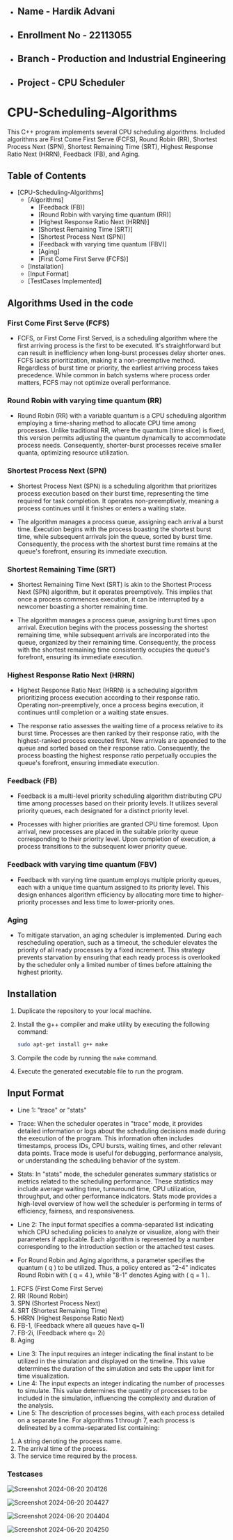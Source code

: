 - ## Name - Hardik Advani
- ## Enrollment No - 22113055
- ## Branch - Production and Industrial Engineering
- ## Project - CPU Scheduler
  
# CPU-Scheduling-Algorithms
This C++ program implements several CPU scheduling algorithms. Included algorithms are First Come First Serve (FCFS), Round Robin (RR), Shortest Process Next (SPN), Shortest Remaining Time (SRT), Highest Response Ratio Next (HRRN), Feedback (FB), and Aging.

## Table of Contents
- [CPU-Scheduling-Algorithms]
  - [Algorithms]
    - [Feedback (FB)]
    - [Round Robin with varying time quantum (RR)]
    - [Highest Response Ratio Next (HRRN)]
    - [Shortest Remaining Time (SRT)]
    - [Shortest Process Next (SPN)]
    - [Feedback with varying time quantum (FBV)]
    - [Aging]
    - [First Come First Serve (FCFS)]
  - [Installation]
  - [Input Format]
  - [TestCases Implemented]

## Algorithms Used in the code

### First Come First Serve (FCFS)
- FCFS, or First Come First Served, is a scheduling algorithm where the first arriving process is the first to be executed. It's straightforward but can result in inefficiency when long-burst processes delay shorter ones. FCFS lacks prioritization, making it a non-preemptive method. Regardless of burst time or priority, the earliest arriving process takes precedence. While common in batch systems where process order matters, FCFS may not optimize overall performance.

### Round Robin with varying time quantum (RR)
- Round Robin (RR) with a variable quantum is a CPU scheduling algorithm employing a time-sharing method to allocate CPU time among processes. Unlike traditional RR, where the quantum (time slice) is fixed, this version permits adjusting the quantum dynamically to accommodate process needs. Consequently, shorter-burst processes receive smaller quanta, optimizing resource utilization.

### Shortest Process Next (SPN)
- Shortest Process Next (SPN) is a scheduling algorithm that prioritizes process execution based on their burst time, representing the time required for task completion. It operates non-preemptively, meaning a process continues until it finishes or enters a waiting state.

- The algorithm manages a process queue, assigning each arrival a burst time. Execution begins with the process boasting the shortest burst time, while subsequent arrivals join the queue, sorted by burst time. Consequently, the process with the shortest burst time remains at the queue's forefront, ensuring its immediate execution.

### Shortest Remaining Time (SRT)
- Shortest Remaining Time Next (SRT) is akin to the Shortest Process Next (SPN) algorithm, but it operates preemptively. This implies that once a process commences execution, it can be interrupted by a newcomer boasting a shorter remaining time.

- The algorithm manages a process queue, assigning burst times upon arrival. Execution begins with the process possessing the shortest remaining time, while subsequent arrivals are incorporated into the queue, organized by their remaining time. Consequently, the process with the shortest remaining time consistently occupies the queue's forefront, ensuring its immediate execution.

### Highest Response Ratio Next (HRRN)

- Highest Response Ratio Next (HRRN) is a scheduling algorithm prioritizing process execution according to their response ratio. Operating non-preemptively, once a process begins execution, it continues until completion or a waiting state ensues.

- The response ratio assesses the waiting time of a process relative to its burst time. Processes are then ranked by their response ratio, with the highest-ranked process executed first. New arrivals are appended to the queue and sorted based on their response ratio. Consequently, the process boasting the highest response ratio perpetually occupies the queue's forefront, ensuring immediate execution.

### Feedback (FB)

 - Feedback is a multi-level priority scheduling algorithm distributing CPU time among processes based on their priority levels. It utilizes several priority queues, each designated for a distinct priority level.

 - Processes with higher priorities are granted CPU time foremost. Upon arrival, new processes are placed in the suitable priority queue corresponding to their priority level. Upon completion of execution, a process transitions to the subsequent lower priority queue.

### Feedback with varying time quantum (FBV)

 - Feedback with varying time quantum employs multiple priority queues, each with a unique time quantum assigned to its priority level. This design enhances algorithm efficiency by allocating more time to higher-priority processes and less time to lower-priority ones.

### Aging

 - To mitigate starvation, an aging scheduler is implemented. During each rescheduling operation, such as a timeout, the scheduler elevates the priority of all ready processes by a fixed increment. This strategy prevents starvation by ensuring that each ready process is overlooked by the scheduler only a limited number of times before attaining the highest priority.

## Installation
1. Duplicate the repository to your local machine.
   
2. Install the g++ compiler and make utility by executing the following command:
   ```bash
   sudo apt-get install g++ make
   ```
3. Compile the code by running the `make` command.

4. Execute the generated executable file to run the program.

## Input Format
- Line 1: "trace" or "stats"
- Trace: When the scheduler operates in "trace" mode, it provides detailed information or logs about the scheduling decisions made during the execution of the program. This information often includes timestamps, process IDs, CPU bursts, waiting times, and other relevant data points. Trace mode is useful for debugging, performance analysis, or understanding the scheduling behavior of the system.

- Stats: In "stats" mode, the scheduler generates summary statistics or metrics related to the scheduling performance. These statistics may include average waiting time, turnaround time, CPU utilization, throughput, and other performance indicators. Stats mode provides a high-level overview of how well the scheduler is performing in terms of efficiency, fairness, and responsiveness.

- Line 2: The input format specifies a comma-separated list indicating which CPU scheduling policies to analyze or visualize, along with their parameters if applicable. Each algorithm is represented by a number corresponding to the introduction section or the attached test cases.

- For Round Robin and Aging algorithms, a parameter specifies the quantum \( q \) to be utilized. Thus, a policy entered as "2-4" indicates Round Robin with \( q = 4 \), while "8-1" denotes Aging with \( q = 1 \).
 1. FCFS (First Come First Serve)
 2. RR (Round Robin)
 3. SPN (Shortest Process Next)
 4. SRT (Shortest Remaining Time)
 5. HRRN (Highest Response Ratio Next)
 6. FB-1, (Feedback where all queues have q=1)
 7. FB-2i, (Feedback where q= 2i)
 8. Aging
- Line 3: The input requires an integer indicating the final instant to be utilized in the simulation and displayed on the timeline. This value determines the duration of the simulation and sets the upper limit for time visualization.
- Line 4: The input expects an integer indicating the number of processes to simulate. This value determines the quantity of processes to be included in the simulation, influencing the complexity and duration of the analysis.
- Line 5: The description of processes begins, with each process detailed on a separate line. For algorithms 1 through 7, each process is delineated by a comma-separated list containing:

1. A string denoting the process name.
2. The arrival time of the process.
3. The service time required by the process.
   
### Testcases

![Screenshot 2024-06-20 204126](https://github.com/hargit19/CPU-Scheduler-ACM-Open/assets/127594594/e01f4e1d-de42-4e2f-be3f-0d90135e0979)

![Screenshot 2024-06-20 204427](https://github.com/hargit19/CPU-Scheduler-ACM-Open/assets/127594594/a7f7625b-5ec2-4acd-9126-ac37a422dbac)

![Screenshot 2024-06-20 204404](https://github.com/hargit19/CPU-Scheduler-ACM-Open/assets/127594594/8d0ad691-a9bf-4810-aa3f-ee9aa55cef4d)

![Screenshot 2024-06-20 204250](https://github.com/hargit19/CPU-Scheduler-ACM-Open/assets/127594594/97f43fe3-61a5-405b-8130-91ee6bd9f78d)





